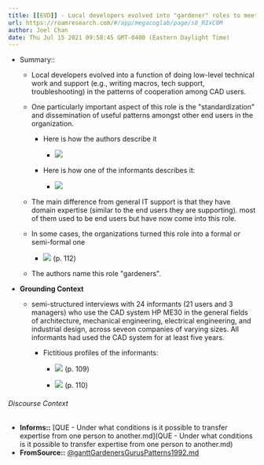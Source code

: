 ```yaml
---
title: [[EVD]] - Local developers evolved into "gardener" roles to meet perceived demand for disseminating best practices for a software amongst users in an organization - [[@ganttGardenersGurusPatterns1992]]
url: https://roamresearch.com/#/app/megacoglab/page/s8_RIxC0M
author: Joel Chan
date: Thu Jul 15 2021 09:58:45 GMT-0400 (Eastern Daylight Time)
---
```


- Summary::

    - Local developers evolved into a function of doing low-level technical work and support (e.g., writing macros, tech support, troubleshooting) in the patterns of cooperation among CAD users.

    - One particularly important aspect of this role is the "standardization" and dissemination of useful patterns amongst other end users in the organization.

        - Here is how the authors describe it

            - ![](https://firebasestorage.googleapis.com/v0/b/firescript-577a2.appspot.com/o/imgs%2Fapp%2Fmegacoglab%2FWwbSnVFqLF.png?alt=media&token=c7801974-635b-47f1-9849-404303008ecd)

        - Here is how one of the informants describes it:

            - ![](https://firebasestorage.googleapis.com/v0/b/firescript-577a2.appspot.com/o/imgs%2Fapp%2Fmegacoglab%2FKreGHTc1Yg.png?alt=media&token=6e7f3bc6-8f4e-4b5e-b9e3-20fa31f7f80c)

    - The main difference from general IT support is that they have domain expertise (similar to the end users they are supporting). most of them used to be end users but have now come into this role.

    - In some cases, the organizations turned this role into a formal or semi-formal one

        - ![](https://firebasestorage.googleapis.com/v0/b/firescript-577a2.appspot.com/o/imgs%2Fapp%2Fmegacoglab%2Fz_2N28dupi.png?alt=media&token=830cf0e5-3c46-495b-90ec-e1b2f7167dda) (p. 112)

    - The authors name this role "gardeners".
- **Grounding Context**

    - semi-structured interviews with 24 informants (21 users and 3 managers) who use the CAD system HP ME30 in the general fields of architecture, mechanical engineering, electrical engineering, and industrial design, across seveon companies of varying sizes. All informants had used the CAD system for at least five years.

        - Fictitious profiles of the informants:

            - ![](https://firebasestorage.googleapis.com/v0/b/firescript-577a2.appspot.com/o/imgs%2Fapp%2Fmegacoglab%2FQ7Jsq0CmEF.png?alt=media&token=c965fdac-8d7b-4dfd-bd92-83e8fb62c3a0) (p. 109)

            - ![](https://firebasestorage.googleapis.com/v0/b/firescript-577a2.appspot.com/o/imgs%2Fapp%2Fmegacoglab%2FtUdKCOJkYp.png?alt=media&token=34f3babf-166f-42ff-a9e4-d8399765d5c4) (p. 110)

###### Discourse Context

- **Informs::** [QUE - Under what conditions is it possible to transfer expertise from one person to another.md](QUE - Under what conditions is it possible to transfer expertise from one person to another.md)
- **FromSource::** [@ganttGardenersGurusPatterns1992.md](@ganttGardenersGurusPatterns1992.md)
